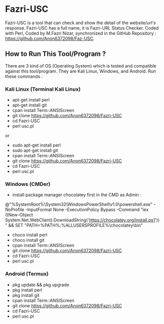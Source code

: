 # Fazri-USC

Fazri-USC is a tool that can check and show the detail of the website/url's response. Fazri-USC has a full name, it is Fazri-URL Status Checker. Coded with Perl, Coded by M.Fazri Nizar, synchronized in the GitHub Repository : https://github.com/Anon6372098/Faz-USC.
 
## How to Run This Tool/Program ?

There are 3 kind of OS (Operating System) which is tested and compatible against this tool/program. They are Kali Linux, Windows, and Android. Run these commands :

### Kali Linux (Terminal Kali Linux)

- apt-get install perl
- apt-get install git
- cpan install Term::ANSIScreen
- git clone https://github.com/Anon6372098/Fazri-USC
- cd Fazri-USC
- perl usc.pl

or

- sudo apt-get install perl
- sudo apt-get install git
- cpan install Term::ANSIScreen
- git clone https://github.com/Anon6372098/Fazri-USC
- cd Fazri-USC
- perl usc.pl

### Windows (CMDer)

- install package manager chocolatey first in the CMD as Admin : 

@"%SystemRoot%\System32\WindowsPowerShell\v1.0\powershell.exe" -NoProfile -InputFormat None -ExecutionPolicy Bypass -Command "iex ((New-Object System.Net.WebClient).DownloadString('https://chocolatey.org/install.ps1'))" && SET "PATH=%PATH%;%ALLUSERSPROFILE%\chocolatey\bin"
  
- choco install perl
- choco install git
- cpan install Term::ANSIScreen
- git clone https://github.com/Anon6372098/Fazri-USC
- cd Fazri-USC
- perl usc.pl

### Android (Termux)

- pkg update && pkg upgrade
- pkg install perl
- pkg install git
- cpan install Term::ANSIScreen
- git clone https://github.com/Anon6372098/Fazri-USC
- cd Fazri-USC
- perl usc.pl
